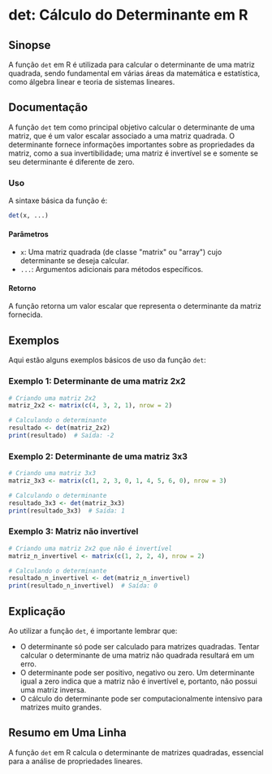 <!--
Meta Description: # det: Cálculo do Determinante em R ## Sinopse A função `det` em R é utilizada para calcular o determinante de uma matriz quadrada, sendo fundamental ...
Meta Keywords: determinante, matriz, uma, det, função
-->

# det: Cálculo do Determinante em R

## Sinopse
A função `det` em R é utilizada para calcular o determinante de uma matriz quadrada, sendo fundamental em várias áreas da matemática e estatística, como álgebra linear e teoria de sistemas lineares.

## Documentação
A função `det` tem como principal objetivo calcular o determinante de uma matriz, que é um valor escalar associado a uma matriz quadrada. O determinante fornece informações importantes sobre as propriedades da matriz, como a sua invertibilidade; uma matriz é invertível se e somente se seu determinante é diferente de zero.

### Uso
A sintaxe básica da função é:

```R
det(x, ...)
```

#### Parâmetros
- `x`: Uma matriz quadrada (de classe "matrix" ou "array") cujo determinante se deseja calcular.
- `...`: Argumentos adicionais para métodos específicos.

#### Retorno
A função retorna um valor escalar que representa o determinante da matriz fornecida.

## Exemplos
Aqui estão alguns exemplos básicos de uso da função `det`:

### Exemplo 1: Determinante de uma matriz 2x2
```R
# Criando uma matriz 2x2
matriz_2x2 <- matrix(c(4, 3, 2, 1), nrow = 2)

# Calculando o determinante
resultado <- det(matriz_2x2)
print(resultado)  # Saída: -2
```

### Exemplo 2: Determinante de uma matriz 3x3
```R
# Criando uma matriz 3x3
matriz_3x3 <- matrix(c(1, 2, 3, 0, 1, 4, 5, 6, 0), nrow = 3)

# Calculando o determinante
resultado_3x3 <- det(matriz_3x3)
print(resultado_3x3)  # Saída: 1
```

### Exemplo 3: Matriz não invertível
```R
# Criando uma matriz 2x2 que não é invertível
matriz_n_invertivel <- matrix(c(1, 2, 2, 4), nrow = 2)

# Calculando o determinante
resultado_n_invertivel <- det(matriz_n_invertivel)
print(resultado_n_invertivel)  # Saída: 0
```

## Explicação
Ao utilizar a função `det`, é importante lembrar que:
- O determinante só pode ser calculado para matrizes quadradas. Tentar calcular o determinante de uma matriz não quadrada resultará em um erro.
- O determinante pode ser positivo, negativo ou zero. Um determinante igual a zero indica que a matriz não é invertível e, portanto, não possui uma matriz inversa.
- O cálculo do determinante pode ser computacionalmente intensivo para matrizes muito grandes.

## Resumo em Uma Linha
A função `det` em R calcula o determinante de matrizes quadradas, essencial para a análise de propriedades lineares.